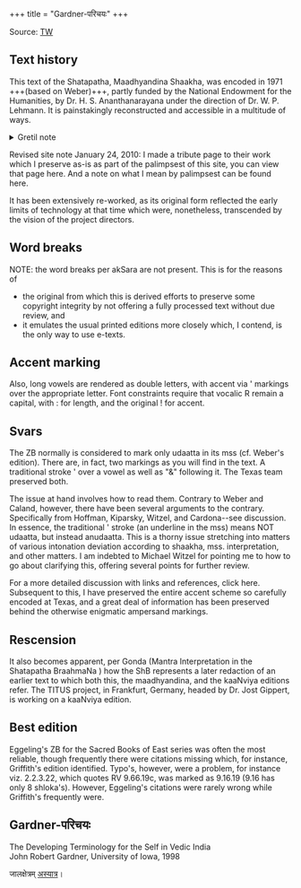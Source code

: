 +++
title = "Gardner-परिचयः"
+++

Source: [TW](http://vedavid.org/index-sutra.html)

## Text history
This text of the Shatapatha, Maadhyandina Shaakha, was encoded in 1971 +++(based on Weber)+++, partly funded by the National Endowment for the Humanities, by Dr. H. S. Ananthanarayana under the direction of Dr. W. P. Lehmann. It is painstakingly reconstructed and accessible in a multitude of ways.

<details><summary>Gretil note</summary>

On the basis of the edition by Albrecht Weber, The Çatapatha-Brāhmaṇa in the Mādhyandina-Çākhā with extracts from the commentaries of Sāyaṇa, Harisvāmin and Dvivedānga, Berlin 1849 / Repr. Varanasi 1964 (Chowkhamba Sanskrit Ser., 96) entered (books 1-11, 13-14) by H.S. Anantanarayana
(supervisor W.P. Lehmann), Austin, Texas, 1971;  
reedited by J.R. Gardner, Iowa, 1998;  
book 12 entered by Makoto Fushimi, Kyoto / Harvard 1999;  
corrections by Matthias Ahlborn;  
TITUS version by Jost Gippert,  
Frankfurt a/M, 31.1.1997 / 28.2.1998 / 21.6.1998 / 14.10.1999 / 1.6.2000 / 7.12.2008 / 21.4.2012 


[Book 12 edited by Makoto Fushimi. References are made to this editor (F), Weber's edition (W), and two other editions (Kāśi and Kalyan-Bombay). J.G.]

</details>



Revised site note January 24, 2010: I made a tribute page to their work which I preserve as-is as part of the palimpsest of this site, you can view that page here. And a note on what I mean by palimpsest can be found here.

It has been extensively re-worked, as its original form reflected the early limits of technology at that time which were, nonetheless, transcended by the vision of the project directors. 

## Word breaks
NOTE: the word breaks per akSara are not present. This is for the reasons of

- the original from which this is derived
    efforts to preserve some copyright integrity by not offering a fully processed text without due review, and
- it emulates the usual printed editions more closely which, I contend, is the only way to use e-texts.

## Accent marking
Also, long vowels are rendered as double letters, with accent via ' markings over the appropriate letter. Font constraints require that vocalic R remain a capital, with : for length, and the original ! for accent.

## Svars
The ZB normally is considered to mark only udaatta in its mss (cf. Weber's edition). There are, in fact, two markings as you will find in the text. A traditional stroke ' over a vowel as well as "&" following it. The Texas team preserved both. 

The issue at hand involves how to read them. Contrary to Weber and Caland, however, there have been several arguments to the contrary. Specifically from Hoffman, Kiparsky, Witzel, and Cardona--see discussion. In essence, the traditional ' stroke (an underline in the mss) means NOT udaatta, but instead anudaatta. This is a thorny issue stretching into matters of various intonation deviation according to shaakha, mss. interpretation, and other matters. I am indebted to Michael Witzel for pointing me to how to go about clarifying this, offering several points for further review. 

For a more detailed discussion with links and references, click here. Subsequent to this, I have preserved the entire accent scheme so carefully encoded at Texas, and a great deal of information has been preserved behind the otherwise enigmatic ampersand markings.

## Rescension
It also becomes apparent, per Gonda (Mantra Interpretation in the Shatapatha BraahmaNa ) how the ShB represents a later redaction of an earlier text to which both this, the maadhyandina, and the kaaNviya editions refer. The TITUS project, in Frankfurt, Germany, headed by Dr. Jost Gippert, is working on a kaaNviya edition.

## Best edition
Eggeling's ZB for the Sacred Books of East series was often the most reliable, though frequently there were citations missing which, for instance, Griffith's edition identified. Typo's, however, were a problem, for instance viz. 2.2.3.22, which quotes RV 9.66.19c, was marked as 9.16.19 (9.16 has only 8 shloka's). However, Eggeling's citations were rarely wrong while Griffith's frequently were.

## Gardner-परिचयः
The Developing Terminology for the Self in Vedic India  
John Robert Gardner, University of Iowa, 1998

जालक्षेत्रम् [अस्यात्र](http://vedavid.org/index-after.html)। 
